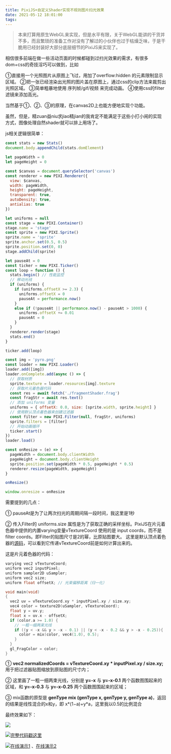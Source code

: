 ```yaml
---
title: PixiJS+自定义Shader实现不规则图片扫光效果
date: 2021-05-12 18:01:00
tags:
---
```


> 本来打算用原生WebGL来实现，但是水平有限，关于WebGL能讲的干货并不多，而且繁琐的准备工作对没有了解过的小伙伴也过于枯燥乏味，于是干脆用已经封装好大部分底层细节的PixiJS来实现了。

相信很多前端在做一些活动页面的时候都碰到过扫光效果的需求，有很多dom+css的奇技淫巧可以做到，比如
<!-- more -->
①直接用一个光照图片从原图上飞过，用加了overflow:hidden 的元素限制显示区域。
②把一张已经渲染出光照的图片盖在原图上，通过css的clip方法来裁剪出光照区域。
③简单粗暴地使用 序列帧/gif/视频 来完成动画。
④使用css的filter滤镜来添加高光。

当然基于①、②、③的原理，在canvas2D上也能方便地实现个功能。

虽然，但是，精zuan益niu求jiao精jian的我肯定不能满足于这些小打小闹的实现方式，图像处理自然shader就可以排上用场了。

js相关逻辑很简单：

```javascript
const stats = new Stats()
document.body.appendChild(stats.domElement)

let pageWidth = 0
let pageHeight = 0

const $canvas = document.querySelector('canvas')
const renderer = new PIXI.Renderer({
  view: $canvas,
  width: pageWidth,
  height: pageHeight,
  transparent: true,
  autoDensity: true,
  antialias: true
})

let uniforms = null
const stage = new PIXI.Container()
stage.name = 'stage'
const sprite = new PIXI.Sprite()
sprite.name = 'sprite'
sprite.anchor.set(0.5, 0.5)
sprite.position.set(0, 0)
stage.addChild(sprite)

let pauseAt = 0
const ticker = new PIXI.Ticker()
const loop = function () {
  stats.begin() // 性能监控
  // 移动光线
  if (uniforms) {
    if (uniforms.offsetX >= 2.3) {
      uniforms.offsetX = 0
      pauseAt = performance.now()
    }
    else if (!pauseAt || performance.now() - pauseAt > 1000) {
      uniforms.offsetX += 0.01
      pauseAt = 0
    }
  }
  renderer.render(stage)
  stats.end()
}

ticker.add(loop)

const img = 'pyro.png'
const loader = new PIXI.Loader()
loader.add([img])
loader.onComplete.add(async () => {
  // 获取材质
  sprite.texture = loader.resources[img].texture
  // 获取片元着色器代码
  const res = await fetch('./fragmentShader.frag')
  const fragStr = await res.text()
  // 添加 uniforms 变量
  uniforms = { offsetX: 0.0, size: [sprite.width, sprite.height] }
  // 使用默认顶点着色器来创建过滤器
  const filter = new PIXI.Filter(null, fragStr, uniforms)
  sprite.filters = [filter]
  // 开始动画循环
  ticker.start()
})
loader.load()

const onResize = (e) => {
  pageWidth = document.body.clientWidth
  pageHeight = document.body.clientHeight
  sprite.position.set(pageWidth * 0.5, pageHeight * 0.5)
  renderer.resize(pageWidth, pageHeight)
}

onResize()

window.onresize = onResize
```

需要提到的几点：

① pauseAt是为了让两次扫光的周期间隔一段时间，我这里是1秒

② 传入Filter的 uniforms.size 属性是为了获取正确的采样坐标。PixiJS在片元着色器中提供的内置varying变量vTextureCoord 使用的是 input coords，而不是 filter coords。即Filter的贴图尺寸是2的幂，比原贴图要大。 这里是默认顶点着色器的[源码](https://github.com/pixijs/pixi.js/blob/dev/packages/core/src/filters/defaultFilter.vert)，可以看到它传递vTextureCoord前是如何计算出来的。

这是片元着色器的代码：

```cpp
varying vec2 vTextureCoord;
uniform vec2 inputPixel;
uniform sampler2D uSampler;
uniform vec2 size;
uniform float offsetX; // 光束偏移距离（归一化）

void main(void)
{
  vec2 uv = vTextureCoord.xy * inputPixel.xy / size.xy;
  vec4 color = texture2D(uSampler, vTextureCoord);
  float y = uv.y;
  float x = uv.x - offsetX;
  if (color.a >= 1.0) {
    // 一粗一细两束光线
    if ((y < -x && y > -x - 0.1) || (y < -x - 0.2 && y > -x - 0.25)){
      color = mix(color, vec4(1.0), 0.5);
    }
  }
  gl_FragColor = color;
}
```

① **vec2 normalizedCoords = vTextureCoord.xy * inputPixel.xy / size.xy;** 用于把过滤器贴图缩放到原贴图的尺寸内；

② 这里画了一粗一细两束光线，分别是 **y=-x** 与 **y=-x-0.1** 两个函数图围起来的区域，和 **y=-x-0.3** 与 **y=-x-0.25** 两个函数图围起来的区域；

③ mix函数的原型是 **genType mix (genType x, genType y, genType a)**，返回的结果是线性混合的x和y，即 x*(1−a)+y*a，这里我以0.5的比例混合

最终效果如下：

![](/images/pixi_shader_1.gif)

![](/images/hand.webp)[完整代码戳这里](https://gitee.com/kaysama/blog-source-host/tree/master/PixiJS+%E8%87%AA%E5%AE%9A%E4%B9%89Shader%E5%AE%9E%E7%8E%B0%E5%9B%BE%E7%89%87%E6%89%AB%E5%85%89%E6%95%88%E6%9E%9C)

![](/images/hand.webp)[在线演示1](http://kaysama.gitee.io/blog-source-host/PixiJS+%E8%87%AA%E5%AE%9A%E4%B9%89Shader%E5%AE%9E%E7%8E%B0%E5%9B%BE%E7%89%87%E6%89%AB%E5%85%89%E6%95%88%E6%9E%9C/) 、[在线演示2](https://codepen.io/oj8kay/pen/ZEeQOQb)
